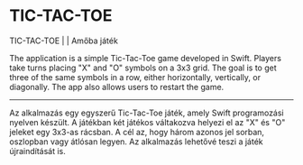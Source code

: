 # TIC-TAC-TOE
TIC-TAC-TOE | | Amőba játék 

The application is a simple Tic-Tac-Toe game developed in Swift. Players take turns placing "X" and "O" symbols on a 3x3 grid. The goal is to get three of the same symbols in a row, either horizontally, vertically, or diagonally. The app also allows users to restart the game.

---------------------------------------------------------------------------------------------------

Az alkalmazás egy egyszerű Tic-Tac-Toe játék, amely Swift programozási nyelven készült. A játékban két játékos váltakozva helyezi el az "X" és "O" jeleket egy 3x3-as rácsban. A cél az, hogy három azonos jel sorban, oszlopban vagy átlósan legyen. Az alkalmazás lehetővé teszi a játék újraindítását is.
